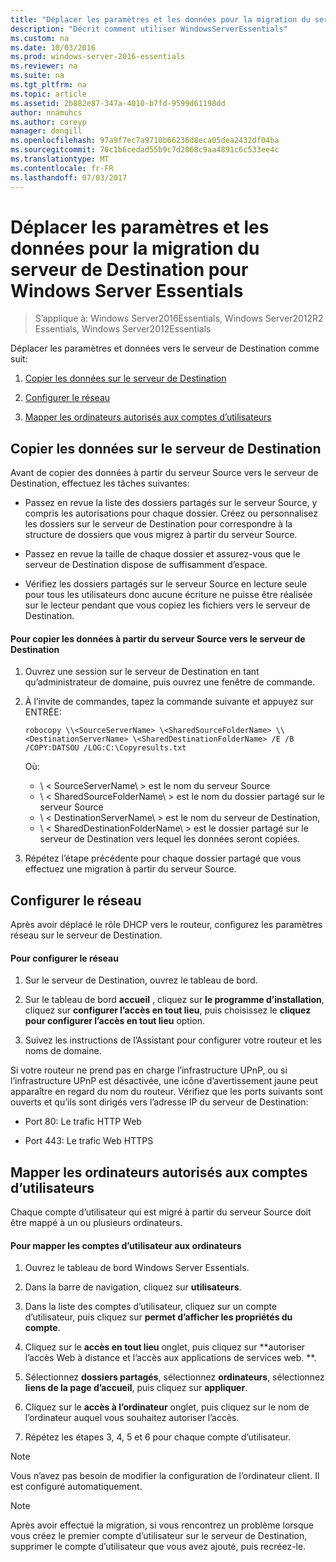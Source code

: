 ```yaml
---
title: "Déplacer les paramètres et les données pour la migration du serveur de Destination pour Windows Server Essentials"
description: "Décrit comment utiliser WindowsServerEssentials"
ms.custom: na
ms.date: 10/03/2016
ms.prod: windows-server-2016-essentials
ms.reviewer: na
ms.suite: na
ms.tgt_pltfrm: na
ms.topic: article
ms.assetid: 2b882e87-347a-4010-b7fd-9599d61198dd
author: nnamuhcs
ms.author: coreyp
manager: dongill
ms.openlocfilehash: 97a9f7ec7a9710b66236d8eca05dea2432df04ba
ms.sourcegitcommit: 70c1b6cedad55b9c7d2068c9aa4891c6c533ee4c
ms.translationtype: MT
ms.contentlocale: fr-FR
ms.lasthandoff: 07/03/2017
---
```

# <a name="move-settings-and-data-to-the-destination-server-for-windows-server-essentials-migration"></a>Déplacer les paramètres et les données pour la migration du serveur de Destination pour Windows Server Essentials

>S’applique à: Windows Server2016Essentials, Windows Server2012R2 Essentials, Windows Server2012Essentials

Déplacer les paramètres et données vers le serveur de Destination comme suit:  
  

1.  [Copier les données sur le serveur de Destination](Move-Windows-SBS-2008-settings-and-data-to-the-Destination-Server-for-Windows-Server-Essentials-migration.md#BKMK_CopyData)  
  
2.  [Configurer le réseau](Move-Windows-SBS-2008-settings-and-data-to-the-Destination-Server-for-Windows-Server-Essentials-migration.md#BKMK_Network)  
  
3.  [Mapper les ordinateurs autorisés aux comptes d’utilisateurs](Move-Windows-SBS-2008-settings-and-data-to-the-Destination-Server-for-Windows-Server-Essentials-migration.md#BKMK_MapPermittedComputers)  
 
##  <a name="BKMK_CopyData"></a>Copier les données sur le serveur de Destination  
 Avant de copier des données à partir du serveur Source vers le serveur de Destination, effectuez les tâches suivantes:  
  
-   Passez en revue la liste des dossiers partagés sur le serveur Source, y compris les autorisations pour chaque dossier. Créez ou personnalisez les dossiers sur le serveur de Destination pour correspondre à la structure de dossiers que vous migrez à partir du serveur Source.  
  
-   Passez en revue la taille de chaque dossier et assurez-vous que le serveur de Destination dispose de suffisamment d’espace.  
  
-   Vérifiez les dossiers partagés sur le serveur Source en lecture seule pour tous les utilisateurs donc aucune écriture ne puisse être réalisée sur le lecteur pendant que vous copiez les fichiers vers le serveur de Destination.  
  
#### <a name="to-copy-data-from-the-source-server-to-the-destination-server"></a>Pour copier les données à partir du serveur Source vers le serveur de Destination  
  
1.  Ouvrez une session sur le serveur de Destination en tant qu’administrateur de domaine, puis ouvrez une fenêtre de commande.  
  
2.  À l’invite de commandes, tapez la commande suivante et appuyez sur ENTRÉE:  
  
    `robocopy \\<SourceServerName> \<SharedSourceFolderName> \\<DestinationServerName> \<SharedDestinationFolderName> /E /B /COPY:DATSOU /LOG:C:\Copyresults.txt`  
  
     Où:
     - \ < SourceServerName\ > est le nom du serveur Source
     - \ < SharedSourceFolderName\ > est le nom du dossier partagé sur le serveur Source
     - \ < DestinationServerName\ > est le nom du serveur de Destination,
     - \ < SharedDestinationFolderName\ > est le dossier partagé sur le serveur de Destination vers lequel les données seront copiées.  
  
3.  Répétez l’étape précédente pour chaque dossier partagé que vous effectuez une migration à partir du serveur Source.  
  
##  <a name="BKMK_Network"></a>Configurer le réseau  
 Après avoir déplacé le rôle DHCP vers le routeur, configurez les paramètres réseau sur le serveur de Destination.  
  
#### <a name="to-configure-the-network"></a>Pour configurer le réseau  
  
1.  Sur le serveur de Destination, ouvrez le tableau de bord.  
  
2.  Sur le tableau de bord **accueil** , cliquez sur **le programme d’installation**, cliquez sur **configurer l’accès en tout lieu**, puis choisissez le **cliquez pour configurer l’accès en tout lieu** option.  
  
3.  Suivez les instructions de l’Assistant pour configurer votre routeur et les noms de domaine.  
  
 Si votre routeur ne prend pas en charge l’infrastructure UPnP, ou si l’infrastructure UPnP est désactivée, une icône d’avertissement jaune peut apparaître en regard du nom du routeur. Vérifiez que les ports suivants sont ouverts et qu’ils sont dirigés vers l’adresse IP du serveur de Destination:  
  
-   Port 80: Le trafic HTTP Web  
  
-   Port 443: Le trafic Web HTTPS  
  
##  <a name="BKMK_MapPermittedComputers"></a>Mapper les ordinateurs autorisés aux comptes d’utilisateurs  
 Chaque compte d’utilisateur qui est migré à partir du serveur Source doit être mappé à un ou plusieurs ordinateurs.  
  
#### <a name="to-map-user-accounts-to-computers"></a>Pour mapper les comptes d’utilisateur aux ordinateurs  
  
1.  Ouvrez le tableau de bord Windows Server Essentials.  
  
2.  Dans la barre de navigation, cliquez sur **utilisateurs**.  
  
3.  Dans la liste des comptes d’utilisateur, cliquez sur un compte d’utilisateur, puis cliquez sur **permet d’afficher les propriétés du compte**.  
  
4.  Cliquez sur le **accès en tout lieu** onglet, puis cliquez sur **autoriser l’accès Web à distance et l’accès aux applications de services web. **.  
  
5.  Sélectionnez **dossiers partagés**, sélectionnez **ordinateurs**, sélectionnez **liens de la page d’accueil**, puis cliquez sur **appliquer**.  
  
6.  Cliquez sur le **accès à l’ordinateur** onglet, puis cliquez sur le nom de l’ordinateur auquel vous souhaitez autoriser l’accès.  
  
7.  Répétez les étapes 3, 4, 5 et 6 pour chaque compte d’utilisateur.  
  
> [!NOTE]
>  Vous n’avez pas besoin de modifier la configuration de l’ordinateur client. Il est configuré automatiquement.  
  
> [!NOTE]
>  Après avoir effectué la migration, si vous rencontrez un problème lorsque vous créez le premier compte d’utilisateur sur le serveur de Destination, supprimer le compte d’utilisateur que vous avez ajouté, puis recréez-le.
